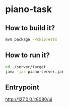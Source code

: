 # piano-task
## How to build it?
``` bash
mvn package -PskipTests
```

## How to run it?
``` bash
cd ./server/target
java -jar piano-server.jar
```

## Entrypoint
http://127.0.0.1:8080/ui
